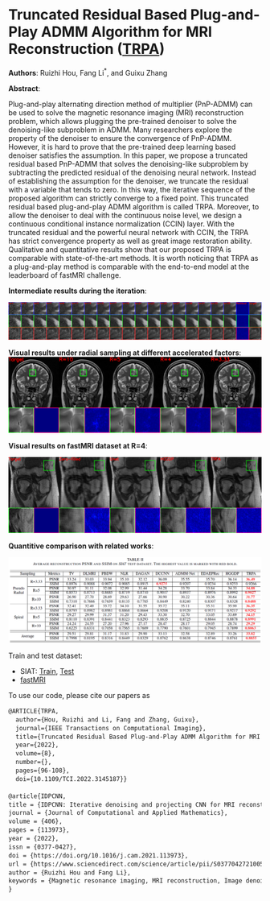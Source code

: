 # Truncated Residual Based Plug-and-Play ADMM Algorithm for MRI Reconstruction ([TRPA](10.1109/TCI.2022.3145187))

**Authors**: Ruizhi Hou, Fang Li$^*$, and Guixu Zhang

**Abstract**:

Plug-and-play alternating direction method of multiplier (PnP-ADMM) can be used to solve the magnetic resonance
imaging (MRI) reconstruction problem, which allows plugging the pre-trained denoiser to solve the denoising-like subproblem in ADMM. Many researchers explore the property of the denoiser to ensure the convergence of PnP-ADMM. However, it is hard to prove that the pre-trained deep learning based denoiser satisfies the assumption. In this paper, we propose a truncated residual based PnP-ADMM that solves the denoising-like subproblem by subtracting the predicted residual of the denoising neural network. Instead of establishing the assumption for the denoiser, we truncate the residual with a variable that tends to zero. In this way, the iterative sequence of the proposed algorithm can strictly converge to a fixed point. This truncated residual based plug-and-play ADMM algorithm is called TRPA. Moreover, to allow the denoiser to deal with the continuous noise level, we design a continuous conditional instance normalization (CCIN) layer. With the truncated residual and the powerful neural network with CCIN, the TRPA has strict convergence property as well as great image restoration ability. Qualitative and quantitative results show that our proposed TRPA is comparable with state-of-the-art methods. It is worth noticing that TRPA as a plug-and-play method is comparable with the end-to-end model at the leaderboard of fastMRI challenge.

**Intermediate results during the iteration**:

![middle_res](./source/middle_res_local.png)

**Visual results under radial sampling at different accelerated factors**:
![radial](./source/radial_all_factors.png)

**Visual results on fastMRI dataset at R=4**:

![fastMRI](./source/fastMRI_in_paper.png)

**Quantitive comparison with related works**:

![table](./source/table_SIAT.png)



Train and test dataset:

* SIAT: [Train](https://github.com/yqx7150/SIAT_MRIdata200), [Test](https://github.com/yqx7150/EDAEPRec/tree/master/test_data_31)
* [fastMRI](https://fastmri.org/)

To use our code, please cite our papers as

```latex
@ARTICLE{TRPA,
  author={Hou, Ruizhi and Li, Fang and Zhang, Guixu},
  journal={IEEE Transactions on Computational Imaging}, 
  title={Truncated Residual Based Plug-and-Play ADMM Algorithm for MRI Reconstruction}, 
  year={2022},
  volume={8},
  number={},
  pages={96-108},
  doi={10.1109/TCI.2022.3145187}}

@article{IDPCNN,
title = {IDPCNN: Iterative denoising and projecting CNN for MRI reconstruction},
journal = {Journal of Computational and Applied Mathematics},
volume = {406},
pages = {113973},
year = {2022},
issn = {0377-0427},
doi = {https://doi.org/10.1016/j.cam.2021.113973},
url = {https://www.sciencedirect.com/science/article/pii/S0377042721005719},
author = {Ruizhi Hou and Fang Li},
keywords = {Magnetic resonance imaging, MRI reconstruction, Image denoising, CNN}
}
```

